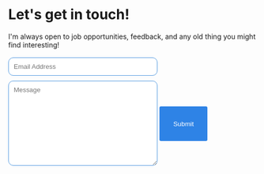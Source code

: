 # Let's get in touch!

I'm always open to job opportunities, feedback, and any old thing you might find interesting!

<form class="wj-contact" action="https://formspree.io/{{site.email}}" method="POST">
    <input type="text" name="email" placeholder="Email Address">
    <textarea type="text" name="content" rows="10" placeholder="Message"></textarea>
    <input type="hidden" name="_next" value="<REDIRECTION LINK> ">
    <input type="hidden" name="_subject" value="New Contact Form Submission">
    <input type="text" name="_gotcha" style="display:none">
    <input type="submit" value="Submit">
</form>

<style>
form.wj-contact input[type="text"], form.wj-contact textarea[type="text"] {
    width: 60%;
    vertical-align: middle;
    margin-top: 0.25em;
    margin-bottom: 0.5em;
    padding: 0.75em;
    font-family: Helvetica, Arial, sans-serif;
    font-weight: lighter;
    border-style: solid;
    border-color: #5198DF;
    outline-color: #5198DF;
    border-width: 1px;
    border-radius: 10px;
    transition: box-shadow .2s ease;
}

form.wj-contact input[type="submit"] {
    outline: none;
    color: white;
    font: Helvetica, Arial;
    background-color: #2e83e6;
    border-radius: 3px;
    padding: 2.0em;
    margin: 0.25em 0 0 0;
    border: 1px solid transparent;
    height: auto;
}
</style>
